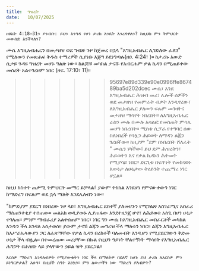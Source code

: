 ```yaml
---
title:  ግዝረት
date:   10/07/2025
---
```


`ዘፀአት 4:18–31ን ያንብቡ। ይህን እንግዳ የሆነ ታሪክ እንዴት እንረዳዋለን? ከዚህስ ምን ትምህርት መውሰድ እንችላለን?`

ሙሴ እግዚአብሔርን በመታዘዝ ወደ ግብጽ ጉዞ ከጀመረ በኋላ "እግዚአብሔር ሊገድለው ፈለገ" የሚለውን የመጽሐፍ ቅዱስ ተማሪዎች ሲያነቡ እጅግ ይደነግጣሉ(ዘፀ. 4:24፣ )። ከታሪኩ አውድ ሲታይ ጉዳዩ ግዝረት መሆኑ ግልጽ ነው። ከልጆቹ መካከል ታናሹ የአብርሐም ቃል ኪዳን በሚጠይቀው መሰረት አልተገረዘም ነበር (ዘፍ. 17:10፣ 11)።

>>>>>>> 95697e89d339e90e0996ffe867489ba5d202dcec
ሙሴ፣ እንደ እግዚአብሔር ሕዝብ መሪ፣ ሌሎች ሰዎችን ወደ መታዘዝ የመምራት ብቃት እንዲኖረው፣ ለእግዚአብሔር ያለውን ፍጹም መገዛትና መታዘዝ ማሳየት ነበረበት። ለእግዚአብሔር ራስን ሙሉ በሙሉ አሳልፎ የመስጠት ምሳሌ መሆን ነበረበት። ሚስቱ ሲፓራ የተግባር ሰው ስለነበረች የባሏን ሕይወት ለማዳን ልጇን ገረዘችው። ከዚያም "ደም በነበረበት ሸለፈት " ሙሴን ነካችው፤ ይህ ደም ሕዝረትን፣ ሕይወትን እና የቃል ኪዳኑን ሕትመት የሚያሳይ ነበር። ድርጊቱ በፍጥነት የመከናወኑ እውነታ ለሁኔታው ትዕይንት ተጨማሪ ነገር ሆኗል።

ከዚህ ክስተት ጠቃሚ ትምህርት መማር ይቻላል፤ ያውም ትክክል እንደሆነ የምናውቀውን ነገር ከማድረግ በፍጹም ወደ ኋላ ማለት እንደሌለብን ነው።

"ከምድያም ያደርግ በነበረው ጉዞ ላይ፣ እግዚአብሔር ደስተኛ ያለመሆኑን የሚገልጽ አስገራሚና አስፈሪ ማስጠንቀቂያ ተሰጠው። መልአክ ወዲያውኑ ሊያጠፋው እንደተዘጋጀ ሆኖ፣ ለሕይወቱ አስጊ በሆነ ሁኔታ ተገለጠ። ምንም ማብራሪያ አልተሰጠም ነበር፣ ነገር ግን ሙሴ ከእግዚአብሔር መስፈርቶች መካከል አንዱን ችላ እንዳለ አስታወሰ። ያውም ታናሽ ልጁን መግረዝ ችላ ማለቱን ነበር። ልጁን እግዚአብሔር ከእሥራኤላውያን ጋር ለፈጸማቸው የቃል ኪዳን በረከቶች ባለመብት እንዲሆን የሚያደርገውን ቅድመ ሁኔታ ችላ ብሏል። በተመረጠው መሪያቸው በኩል የዚህን ዓይነት ቸልተኝነት ማሳየት የእግዚአብሔር ሕግጋት በሕዝቡ ላይ ያላቸውን ኃይል ዝቅ ያደርጋል።

`እርስዎ ማድረግ እንዳለብዎት የሚያውቁትን ነገር ችላ በማለትዎ በደለኛ ከሆኑ ይህ ታሪክ ለእርስዎ ምን ይነግርዎታል? አሁን፣ በዚህች ሰዓት እንኳን፣ ምን ለውጦችን ነው ማድረግ ያለብዎት?`